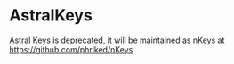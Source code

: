 # AstralKeys
Astral Keys is deprecated, it will be maintained as nKeys at https://github.com/phriked/nKeys
